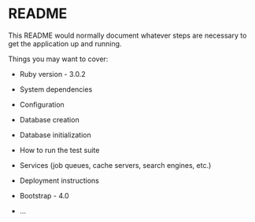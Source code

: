 # README

This README would normally document whatever steps are necessary to get the
application up and running.

Things you may want to cover:

* Ruby version - 3.0.2

* System dependencies

* Configuration

* Database creation

* Database initialization

* How to run the test suite

* Services (job queues, cache servers, search engines, etc.)

* Deployment instructions

* Bootstrap - 4.0

* ...
